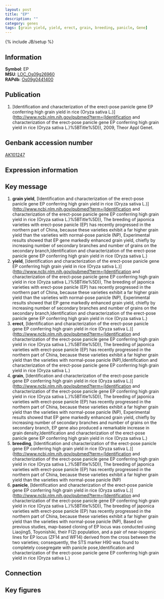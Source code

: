 ```yaml
---
layout: post
title: "EP"
description: ""
category: genes
tags: [grain yield, yield, erect, grain, breeding, panicle, Gene]
---
```

{% include JB/setup %}

## Information
__Symbol__: EP  
__MSU__: [LOC_Os09g26960](http://rice.plantbiology.msu.edu/cgi-bin/ORF_infopage.cgi?orf=LOC_Os09g26960)  
__RAPdb__: [Os09g0441400](http://rapdb.dna.affrc.go.jp/viewer/gbrowse_details/irgsp1?name=Os09g0441400)  

## Publication
1. [Identification and characterization of the erect-pose panicle gene EP conferring high grain yield in rice (Oryza sativa L.)](http://www.ncbi.nlm.nih.gov/pubmed?term=(Identification and characterization of the erect-pose panicle gene EP conferring high grain yield in rice (Oryza sativa L.)%5BTitle%5D)), 2009, Theor Appl Genet.

## Genbank accession number
[AK101247](http://www.ncbi.nlm.nih.gov/nuccore/AK101247)

## Expression information

## Key message
1. __grain yield__, [Identification and characterization of the erect-pose panicle gene EP conferring high grain yield in rice (Oryza sativa L.)](http://www.ncbi.nlm.nih.gov/pubmed?term=(Identification and characterization of the erect-pose panicle gene EP conferring high grain yield in rice (Oryza sativa L.)%5BTitle%5D)), The breeding of japonica varieties with erect-pose panicle (EP) has recently progressed in the northern part of China, because these varieties exhibit a far higher grain yield than the varieties with normal-pose panicle (NP), Experimental results showed that EP gene markedly enhanced grain yield, chiefly by increasing number of secondary branches and number of grains on the secondary branch,Identification and characterization of the erect-pose panicle gene EP conferring high grain yield in rice (Oryza sativa L.)
2. __yield__, [Identification and characterization of the erect-pose panicle gene EP conferring high grain yield in rice (Oryza sativa L.)](http://www.ncbi.nlm.nih.gov/pubmed?term=(Identification and characterization of the erect-pose panicle gene EP conferring high grain yield in rice (Oryza sativa L.)%5BTitle%5D)), The breeding of japonica varieties with erect-pose panicle (EP) has recently progressed in the northern part of China, because these varieties exhibit a far higher grain yield than the varieties with normal-pose panicle (NP), Experimental results showed that EP gene markedly enhanced grain yield, chiefly by increasing number of secondary branches and number of grains on the secondary branch,Identification and characterization of the erect-pose panicle gene EP conferring high grain yield in rice (Oryza sativa L.)
3. __erect__, [Identification and characterization of the erect-pose panicle gene EP conferring high grain yield in rice (Oryza sativa L.)](http://www.ncbi.nlm.nih.gov/pubmed?term=(Identification and characterization of the erect-pose panicle gene EP conferring high grain yield in rice (Oryza sativa L.)%5BTitle%5D)), The breeding of japonica varieties with erect-pose panicle (EP) has recently progressed in the northern part of China, because these varieties exhibit a far higher grain yield than the varieties with normal-pose panicle (NP),Identification and characterization of the erect-pose panicle gene EP conferring high grain yield in rice (Oryza sativa L.)
4. __grain__, [Identification and characterization of the erect-pose panicle gene EP conferring high grain yield in rice (Oryza sativa L.)](http://www.ncbi.nlm.nih.gov/pubmed?term=(Identification and characterization of the erect-pose panicle gene EP conferring high grain yield in rice (Oryza sativa L.)%5BTitle%5D)), The breeding of japonica varieties with erect-pose panicle (EP) has recently progressed in the northern part of China, because these varieties exhibit a far higher grain yield than the varieties with normal-pose panicle (NP), Experimental results showed that EP gene markedly enhanced grain yield, chiefly by increasing number of secondary branches and number of grains on the secondary branch, EP gene also produced a remarkable increase in grain density,Identification and characterization of the erect-pose panicle gene EP conferring high grain yield in rice (Oryza sativa L.)
5. __breeding__, [Identification and characterization of the erect-pose panicle gene EP conferring high grain yield in rice (Oryza sativa L.)](http://www.ncbi.nlm.nih.gov/pubmed?term=(Identification and characterization of the erect-pose panicle gene EP conferring high grain yield in rice (Oryza sativa L.)%5BTitle%5D)), The breeding of japonica varieties with erect-pose panicle (EP) has recently progressed in the northern part of China, because these varieties exhibit a far higher grain yield than the varieties with normal-pose panicle (NP)
6. __panicle__, [Identification and characterization of the erect-pose panicle gene EP conferring high grain yield in rice (Oryza sativa L.)](http://www.ncbi.nlm.nih.gov/pubmed?term=(Identification and characterization of the erect-pose panicle gene EP conferring high grain yield in rice (Oryza sativa L.)%5BTitle%5D)), The breeding of japonica varieties with erect-pose panicle (EP) has recently progressed in the northern part of China, because these varieties exhibit a far higher grain yield than the varieties with normal-pose panicle (NP), Based on previous studies, map-based cloning of EP locus was conducted using Liaojing5, Toyonishiki, their F(2) population, and a pair of near-isogenic lines for EP locus (ZF14 and WF14) derived from the cross between the two varieties; consequently, the STS marker H90 was found to completely cosegregate with panicle pose,Identification and characterization of the erect-pose panicle gene EP conferring high grain yield in rice (Oryza sativa L.)

## Connection

## Key figures


